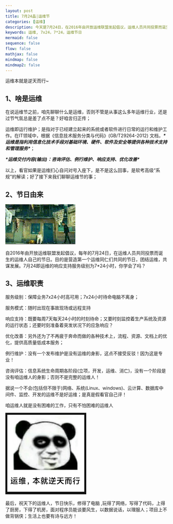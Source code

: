 ```yaml
---
layout: post
title: 7月24晶|运维节
categories: [运维]
description: 今天是7月24日，在2016年由开放运维联盟发起倡议，运维人员共同投票而诞生的运维人自己的节日。目的是营造第一个运维同仁们共同的节日，团结运维，共谋发展。
keywords: 运维, 7x24，7*24，运维节日
mermaid: false
sequence: false
flow: false
mathjax: false
mindmap: false
mindmap2: false
---
```

运维本就是逆天而行~

## 1、啥是运维

在说运维节之前，咱先聊聊什么是运维，否则不管是从事这么多年运维行业，还是过节气氛总是差了点不是？好咱言归正传；

运维即运行维护；是指对于已经建立起来的系统或者软件进行日常的运行和维护工作。在IT领域中，根据《信息技术服务分类与代码》(GB/T29264-2012) 文档，***\*运维是指利用信息化技术手段对基础环境、硬件、软件及安全等提供各种技术支持和管理服务\****；

***\*运维交付内容(输出)：咨询评估、例行维护、响应支持、优化改善\****  

以上，看官如果是运维扪心自问对号入座下，是不是这么回事，是软考高级“系规”的解读；好了接下来我们聊聊运维节的事；

## 2、节日由来

![2024072401.gif](/images/2024072401.gif)

自2016年由开放运维联盟发起倡议，每年的7月24日，在运维人员共同投票而诞生的运维人自己的节日。目的是营造第一个运维同仁们共同的节日，团结运维，共谋发展。7月24即运维的响应支持服务级别为7*24小时，你学会了吗？



## 3、运维职责

服务级别：保障业务7x24小时高可用；7x24小时待命电脑不离身；

服务模式：随时出现在事故现场或远程支持

响应支持：既要每周7天每天24小时的时刻待命；又要时刻监控着生产系统及资源的运行状态；还要时刻准备着突发状况下的应急响应？

优化改善：另外还为了不再疲于奔命而做的各种技术上，流程、资源、文档上的优化，提供高质量低成本服务；

例行维护：没有一个发布维护是没有运维的身影，这点不接受反驳！因为这是专业！

咨询评估：信息系统生命周期各阶段(立项，开发，运维、消亡)，没有一个阶段是没有咱运维人的身影；否则不是完整的运维人！

据说一个不会(包括但不限于)网络、系统(Linux、windows)、云计算、数据库中间件、监控、开发的运维不是好运维；是真是假看官自己评！

咱运维人就是没有困难的工作，只有不怕困难的运维人

![20240702.png](/images/2024072402.png)

最后，祝天下的运维人，节日快乐，修得了电脑 ,玩得了网络，写得了代码，上得了厨房，下得了机房，面对程序员能谈要风生，以数据说话，以理服人；项目上不做背锅侠；生活上也要有诗与远方！
